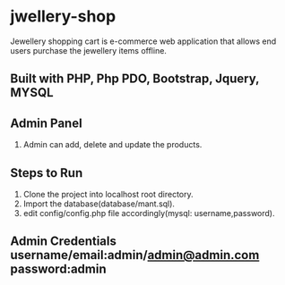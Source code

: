 # jwellery-shop
Jewellery shopping cart is e-commerce web application that allows end users purchase the jewellery items offline.
## Built with PHP, Php PDO, Bootstrap, Jquery, MYSQL 
## Admin Panel
1. Admin can add, delete and update the products.
## Steps to Run
1. Clone the project into localhost root directory.
2. Import the database(database/mant.sql).
3. edit config/config.php file accordingly(mysql: username,password).
## Admin Credentials username/email:admin/admin@admin.com password:admin
